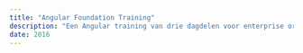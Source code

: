 ```yaml
---
title: "Angular Foundation Training"
description: "Een Angular training van drie dagdelen voor enterprise organisaties"
date: 2016
---
```

